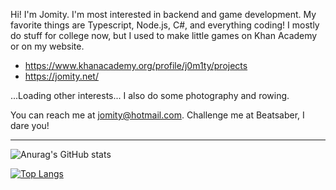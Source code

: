 Hi! I'm Jomity. I'm most interested in backend and game development. My favorite things are Typescript, Node.js, C#, and everything coding! I mostly do stuff for college now, but I used to make little games on Khan Academy or on my website.
- https://www.khanacademy.org/profile/j0m1ty/projects
- https://jomity.net/

...Loading other interests... I also do some photography and rowing.

You can reach me at jomity@hotmail.com. Challenge me at Beatsaber, I dare you!

-----

![Anurag's GitHub stats](https://github-readme-stats.vercel.app/api?username=J0m1ty&count_private=true&show_icons=true&theme=transparent&hide=contribs,prs)

[![Top Langs](https://github-readme-stats.vercel.app/api/top-langs/?username=J0m1ty&layout=compact&hide=HLSL,ShaderLab&langs_count=6&theme=transparent)](https://github.com/anuraghazra/github-readme-stats)
